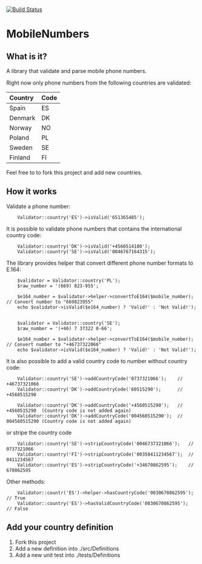 [![Build Status](https://travis-ci.org/juanparati/mobilenumbers.svg?branch=master)](https://travis-ci.org/juanparati/mobilenumbers)


MobileNumbers
=============


## What is it?

A library that validate and parse mobile phone numbers.

Right now only phone numbers from the following countries are validated:

|Country|Code|
|:-------|----|
|Spain   | ES |
|Denmark | DK |
|Norway  | NO |
|Poland  | PL |
|Sweden  | SE |
|Finland | FI |

Feel free to to fork this project and add new countries.


## How it works

Validate a phone number:

        Validator::country('ES')->isValid('651365485');
        


It is possible to validate phone numbers that contains the international country code:
        
        Validator::country('DK')->isValid('+4560514180');
        Validator::country('SE')->isValid('0046767164315');
        

The library provides helper that convert different phone number formats to E.164:

        $validator = Validator::country('PL');
        $raw_number = '(669) 823-955';
        
        $e164_number = $validator->helper->convertToE164($mobile_number);   // Convert number to "669823955"
        echo $validator->isValid($e164_number) ? 'Valid!' : 'Not Valid!');
        
        
        $validator = Validator::country('SE');
        $raw_number = '(+46) 7 37322 0-66';
        
        $e164_number = $validator->helper->convertToE164($mobile_number);   // Convert number to "+46737322066"
        echo $validator->isValid($e164_number) ? 'Valid!' : 'Not Valid!');
                
        
It is also possible to add a valid country code to number without country code:

        Validator::country('SE')->addCountryCode('0737321066');    // +46737321066
        Validator::country('DK')->addCountryCode('60515290');      // +4560515290
        
        Validator::country('DK')->addCountryCode('+4560515290');   // +4560515290  (Country code is not added again)
        Validator::country('DK')->addCountryCode('004560515290');  // 004560515290 (Country code is not added again)
                 
        

or stripe the country code

        Validator::country('SE')->stripCountryCode('0046737321066');   // 0737321066
        Validator::country('FI')->stripCountryCode('00358411234567');  // 0411234567
        Validator::country('ES')->stripCountryCode('+34670862595');    // 670862595
        

Other methods:

        Validator::countr('ES')->helper->hasCountryCode('0030670862595'); // True
        Validator::country('ES')->hasValidCountryCode('0030670862595');  // False
        

## Add your country definition

1. Fork this project
2. Add a new definition into ./src/Definitions
3. Add a new unit test into ./tests/Definitions
